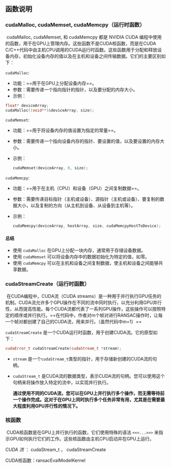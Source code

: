 ## 函数说明	

### cudaMalloc, cudaMemset,  cudaMemcpy（运行时函数）

​		cudaMalloc, cudaMemset, 和 cudaMemcpy 都是 NVIDIA CUDA 编程中使用的函数，用于在GPU上管理内存。这些函数不是CUDA核函数，而是在CUDA C/C++代码中由主机CPU调用的CUDA运行时函数。这些函数用于分配和释放设备内存，初始化设备内存的值以及在主机和设备之间传输数据。它们的主要区别如下：

`cudaMalloc`:

- 功能：==用于在GPU上分配设备内存==。
- 参数：需要传递一个指向指针的指针，以及要分配的内存大小。
- 示例：

```c++
float* deviceArray;
cudaMalloc((void**)&deviceArray, size);
```

`cudaMemset`:

- 功能：==用于将设备内存的值设置为指定的常量==。

- 参数：需要传递一个指向设备内存的指针、要设置的值，以及要设置的内存大小。

- 示例：

    ```c++
    cudaMemset(deviceArray, 0, size);
    ```

`cudaMemcpy`:

- 功能：==用于在主机（CPU）和设备（GPU）之间复制数据==。

- 参数：需要传递目标指针（主机或设备）、源指针（主机或设备）、要复制的数据大小，以及复制的方向（从主机到设备、从设备到主机等）。

- 示例：

    ```c++
    cudaMemcpy(deviceArray, hostArray, size, cudaMemcpyHostToDevice);
    ```

#### 总结

- 使用 `cudaMalloc` 在GPU上分配一块内存，通常用于存储设备数据。
- 使用 `cudaMemset` 可以将设备内存中的数据初始化为特定的值，如零。
- 使用 `cudaMemcpy` 可以在主机和设备之间复制数据，使主机和设备之间能够共享数据。



### cudaStreamCreate（运行时函数）

​		在CUDA编程中，CUDA流（CUDA streams）是一种用于并行执行GPU任务的机制。CUDA流允许多个GPU操作在不同的流中同时执行，以充分利用GPU并行性，从而提高性能。每个CUDA流都代表了一系列GPU操作，这些操作可以按照特定的顺序或并行执行。==在代码中，作者对m个帧对进行RANSAC操作时，让每一个帧对都创建了自己的CUDA流，用来并行。（虽然代码中m=1）==

`cudaStreamCreate` 是一个CUDA运行时函数，用于创建CUDA流。它的原型如下：

```c++
cudaError_t cudaStreamCreate(cudaStream_t *stream);
```

- `stream` 是一个`cudaStream_t`类型的指针，用于存储新创建的CUDA流的句柄。

- `cudaStream_t` 是CUDA流的数据类型，表示CUDA流的句柄。您可以使用这个句柄来将操作放入特定的流中，以实现并行执行。

    ​		**通过使用不同的CUDA流，您可以在GPU上并行执行多个操作，而无需等待前一个操作完成。这对于在GPU上同时执行多个任务非常有用，尤其是在需要最大程度利用GPU并行性的情况下。**



### 核函数	

​		CUDA核函数是在GPU上并行执行的函数，它们使用特殊的语法 `<<<...>>>` 来指示GPU如何执行它们的工作。这些核函数由主机CPU启动并在GPU上运行。

*CUDA 流* ： cudaStream_t  ， cudaStreamCreate     

CUDA核函数：ransacEvalModelKernel